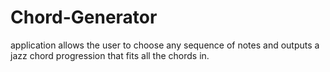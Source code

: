 # Chord-Generator
application allows the user to choose any sequence of notes and outputs a jazz chord progression that fits all the chords in. 
